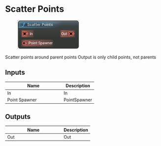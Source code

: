 # Scatter Points

<div align="left" data-full-width="false">

<figure><img src="../../../.gitbook/assets/Scatter_Points.png" alt=""><figcaption></figcaption></figure>

</div>

Scatter points around parent points Output is only child points, not parents

## Inputs

<table><thead><tr><th width="170">Name</th><th>Description</th></tr></thead><tbody><tr><td>In</td><td>In</td></tr><tr><td>Point Spawner</td><td>PointSpawner</td></tr></tbody></table>

## Outputs

<table><thead><tr><th width="170">Name</th><th>Description</th></tr></thead><tbody><tr><td>Out</td><td>Out</td></tr></tbody></table>
